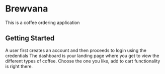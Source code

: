 # Brewvana

This is a coffee ordering application

## Getting Started

A user first creates an account and then proceeds to login using the credentials
The dashboard is your landing page where you get to view the different types of coffee.
Choose the one you like, add to cart functionality is right there.
